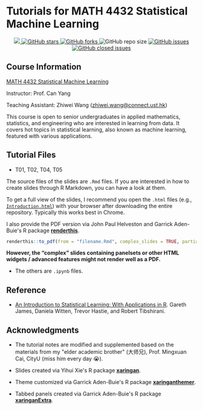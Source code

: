 # Tutorials for MATH 4432 Statistical Machine Learning

<!-- metrics -->
<p align="center">
 <a href="https://hits.seeyoufarm.com">
  <img src="https://hits.seeyoufarm.com/api/count/incr/badge.svg?url=https%3A%2F%2Fgithub.com%2Fstatwangz%2FMATH-4432-Statistical-Machine-Learning&count_bg=%2379C83D&title_bg=%23555555&icon=&icon_color=%23E7E7E7&title=hits&edge_flat=false"/>
 </a>
 <a href="https://github.com/statwangz/MATH-4432-Statistical-Machine-Learning/stargazers">
  <img alt="GitHub stars" src="https://img.shields.io/github/stars/statwangz/MATH-4432-Statistical-Machine-Learning">
 </a>
 <a href="https://github.com/statwangz/MATH-4432-Statistical-Machine-Learning/network">
  <img alt="GitHub forks" src="https://img.shields.io/github/forks/statwangz/MATH-4432-Statistical-Machine-Learning">
 </a>
 <img alt="GitHub repo size" src="https://img.shields.io/github/repo-size/statwangz/MATH-4432-Statistical-Machine-Learning">
 <a href="https://github.com/statwangz/MATH-4432-Statistical-Machine-Learning/issues">
  <img alt="GitHub issues" src="https://img.shields.io/github/issues/statwangz/MATH-4432-Statistical-Machine-Learning">
 </a>
 <a href="https://github.com/statwangz/MATH-4432-Statistical-Machine-Learning/issues?q=is%3Aissue+is%3Aclosed">
  <img alt="GitHub closed issues" src="https://img.shields.io/github/issues-closed/statwangz/MATH-4432-Statistical-Machine-Learning">
 </a>
</p>

## Course Information

[MATH 4432 Statistical Machine Learning](https://sites.google.com/site/eeyangc/teaching/math-4432-statistical-machine-learning)
 
Instructor: Prof. Can Yang

Teaching Assistant: Zhiwei Wang (<zhiwei.wang@connect.ust.hk>)

This course is open to senior undergraduates in applied mathematics, statistics, and engineering who are interested in learning from data.
It covers hot topics in statistical learning, also known as machine learning, featured with various applications.

## Tutorial Files

- T01, T02, T04, T05

The source files of the slides are `.Rmd` files.
If you are interested in how to create slides through R Markdown, you can have a look at them.

To get a full view of the slides, I recommend you open the `.html` files (e.g., [`Introduction.html`](https://github.com/statwangz/MATH-4432-Statistical-Machine-Learning/blob/main/T01%20A%20Brief%20Introduction%20to%20R/Introduction.html)) with your browser after downloading the entire repository.
Typically this works best in Chrome.

I also provide the PDF version via John Paul Helveston and Garrick Aden-Buie's R package [**renderthis**](https://github.com/jhelvy/renderthis).
```r
renderthis::to_pdf(from = "filename.Rmd", complex_slides = TRUE, partial_slides = FALSE)
```
**However, the “complex” slides containing panelsets or other HTML widgets / advanced features might not render well as a PDF.**

- The others are `.ipynb` files. 

## Reference

- [An Introduction to Statistical Learning: With Applications in R](https://www.statlearning.com/). Gareth James, Daniela Witten, Trevor Hastie, and Robert Tibshirani.

## Acknowledgments

- The tutorial notes are modified and supplemented based on the materials from my "elder academic brother" (大师兄), Prof. Mingxuan Cai, CityU (miss him every day 😭).
 
- Slides created via Yihui Xie's R package [**xaringan**](https://github.com/yihui/xaringan).

- Theme customized via Garrick Aden-Buie's R package [**xaringanthemer**](https://github.com/gadenbuie/xaringanthemer).

- Tabbed panels created via Garrick Aden-Buie's R package [**xaringanExtra**](https://github.com/gadenbuie/xaringanExtra/).
